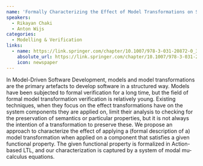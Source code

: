```yaml
---
name: 'Formally Characterizing the Effect of Model Transformations on System Properties'
speakers:
  - Rikayan Chaki
  - Anton Wijs
categories:
  - Modelling & Verification
links:
  - name: https://link.springer.com/chapter/10.1007/978-3-031-20872-0_3
    absolute_url: https://link.springer.com/chapter/10.1007/978-3-031-20872-0_3
    icon: newspaper
---
```


In Model-Driven Software Development, models and model transformations are the primary artefacts to develop software in a structured way. Models have been subjected to formal verification for a long time, but the field of formal model transformation verification is relatively young. Existing techniques, when they focus on the effect transformations have on the system components they are applied on, limit their analysis to checking for the preservation of semantics or particular properties, but it is not always the intention of a transformation to preserve these. We propose an approach to characterize the effect of applying a (formal description of a) model transformation when applied on a component that satisfies a given functional property. The given functional property is formalized in Action-based LTL, and our characterization is captured by a system of modal mu-calculus equations.
